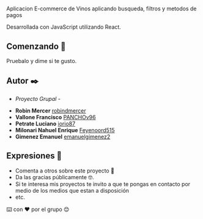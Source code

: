 
#

Aplicacion E-commerce de Vinos aplicando busqueda, filtros y metodos de pagos   

Desarrollada con JavaScript utilizando React.  



## Comenzando 🚀

Pruebalo y dime si te gusto.

## Autor ✒️
 - *Proyecto Grupal* -
* **Robin Mercer** [robindmercer](https://github.com/robindmercer)
* **Vallone Francisco**  [PANCHOv96](https://github.com/PANCHOv96)
* **Petrate Luciano**  [iorio87](https://github.com/iorio87)
* **Milonari Nahuel Enrique**  [Feyenoord515](https://github.com/Feyenoord515)
* **Gimenez Emanuel**  [emanuelgimenez2](https://github.com/emanuelgimenez2)


## Expresiones  🎁

* Comenta a otros sobre este proyecto 📢
* Da las gracias públicamente 🤓.
* Si te interesa mis proyectos te invito a que te pongas en contacto por medio de los medios  que estan a disposición
* etc.

⌨️ con ❤️ por el grupo 😊
